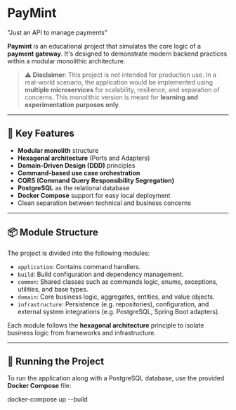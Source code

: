 # PayMint
"Just an API to manage payments"

**Paymint** is an educational project that simulates the core logic of a **payment gateway**. It's designed to demonstrate modern backend practices within a modular monolithic architecture.

> ⚠️ **Disclaimer**: This project is not intended for production use. In a real-world scenario, the application would be implemented using **multiple microservices** for scalability, resilience, and separation of concerns. This monolithic version is meant for **learning and experimentation purposes only**.

---

## 🧠 Key Features

- **Modular monolith** structure
- **Hexagonal architecture** (Ports and Adapters)
- **Domain-Driven Design (DDD)** principles
- **Command-based use case orchestration**
- **CQRS (Command Query Responsibility Segregation)**
- **PostgreSQL** as the relational database
- **Docker Compose** support for easy local deployment
- Clean separation between technical and business concerns

---

## 📦 Module Structure

The project is divided into the following modules:

- `application`: Contains command handlers.
- `build`: Build configuration and dependency management.
- `common`: Shared classes such as commands logic, enums, exceptions, utilities, and base types.
- `domain`: Core business logic, aggregates, entities, and value objects.
- `infrastructure`: Persistence (e.g. repositories), configuration, and external system integrations (e.g. PostgreSQL, Spring Boot adapters).

Each module follows the **hexagonal architecture** principle to isolate business logic from frameworks and infrastructure.

---

## 🐳 Running the Project

To run the application along with a PostgreSQL database, use the provided **Docker Compose** file:

docker-compose up --build
